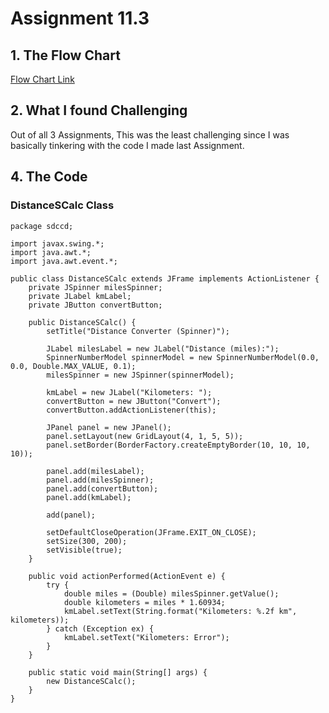 # Assignment 11.3
## 1. The Flow Chart
[Flow Chart Link](https://drive.google.com/file/d/19zlxu3HRCMxo5HLi5FFvj43YbOlhC68G/view?usp=sharing)

## 2. What I found Challenging
Out of all 3 Assignments, This was the least challenging since I was basically tinkering with the code I made last Assignment.

## 4. The Code
### DistanceSCalc Class
```
package sdccd;

import javax.swing.*;
import java.awt.*;
import java.awt.event.*;

public class DistanceSCalc extends JFrame implements ActionListener {
    private JSpinner milesSpinner;
    private JLabel kmLabel;
    private JButton convertButton;

    public DistanceSCalc() {
        setTitle("Distance Converter (Spinner)");
        
        JLabel milesLabel = new JLabel("Distance (miles):");
        SpinnerNumberModel spinnerModel = new SpinnerNumberModel(0.0, 0.0, Double.MAX_VALUE, 0.1);
        milesSpinner = new JSpinner(spinnerModel);
        
        kmLabel = new JLabel("Kilometers: ");
        convertButton = new JButton("Convert");
        convertButton.addActionListener(this);
        
        JPanel panel = new JPanel();
        panel.setLayout(new GridLayout(4, 1, 5, 5));
        panel.setBorder(BorderFactory.createEmptyBorder(10, 10, 10, 10));
        
        panel.add(milesLabel);
        panel.add(milesSpinner);
        panel.add(convertButton);
        panel.add(kmLabel);
        
        add(panel);
        
        setDefaultCloseOperation(JFrame.EXIT_ON_CLOSE);
        setSize(300, 200);
        setVisible(true);
    }

    public void actionPerformed(ActionEvent e) {
        try {
            double miles = (Double) milesSpinner.getValue();
            double kilometers = miles * 1.60934;
            kmLabel.setText(String.format("Kilometers: %.2f km", kilometers));
        } catch (Exception ex) {
            kmLabel.setText("Kilometers: Error");
        }
    }

    public static void main(String[] args) {
        new DistanceSCalc();
    }
}
```
